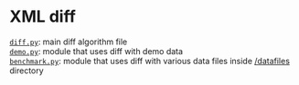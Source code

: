 # XML diff

[`diff.py`](diff.py): main diff algorithm file  
[`demo.py`](demo.py): module that uses diff with demo data  
[`benchmark.py`](benchmark.py): module that uses diff with various data files inside [/datafiles](datafiles) directory  

